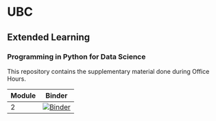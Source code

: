 # UBC
## Extended Learning
### Programming in Python for Data Science

This repository contains the supplementary material done during Office Hours.

| Module | Binder |
| ------ | ------ |
| 2      | [![Binder](https://mybinder.org/badge_logo.svg)](https://mybinder.org/v2/gh/sedv8808/UBC_EL_PPDS/main?labpath=Module2class.ipynb) |